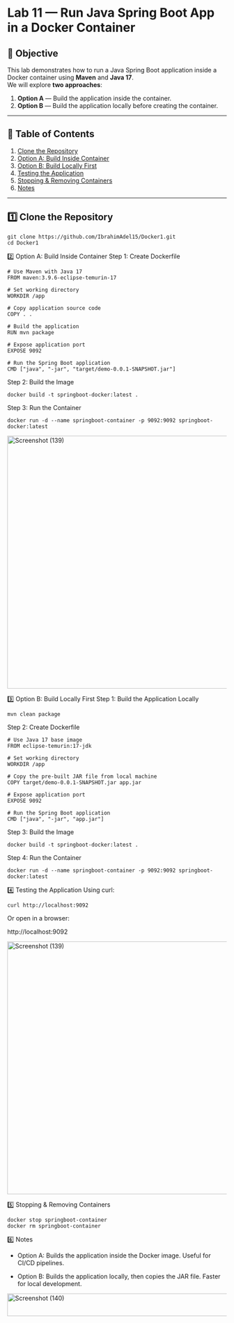 # Lab 11 — Run Java Spring Boot App in a Docker Container

## 📌 Objective
This lab demonstrates how to run a Java Spring Boot application inside a Docker container using **Maven** and **Java 17**.  
We will explore **two approaches**:
1. **Option A** — Build the application inside the container.
2. **Option B** — Build the application locally before creating the container.

---

## 📂 Table of Contents
1. [Clone the Repository](#1-clone-the-repository)
2. [Option A: Build Inside Container](#2-option-a-build-inside-container)
3. [Option B: Build Locally First](#3-option-b-build-locally-first)
4. [Testing the Application](#4-testing-the-application)
5. [Stopping & Removing Containers](#5-stopping--removing-containers)
6. [Notes](#6-notes)

---

## 1️⃣ Clone the Repository
```
git clone https://github.com/IbrahimAdel15/Docker1.git
cd Docker1
```
2️⃣ Option A: Build Inside Container
Step 1: Create Dockerfile
```
# Use Maven with Java 17
FROM maven:3.9.6-eclipse-temurin-17

# Set working directory
WORKDIR /app

# Copy application source code
COPY . .

# Build the application
RUN mvn package

# Expose application port
EXPOSE 9092

# Run the Spring Boot application
CMD ["java", "-jar", "target/demo-0.0.1-SNAPSHOT.jar"]
```
Step 2: Build the Image
```
docker build -t springboot-docker:latest .
```
Step 3: Run the Container
```
docker run -d --name springboot-container -p 9092:9092 springboot-docker:latest
```
<img width="1055" height="581" alt="Screenshot (139)" src="https://github.com/user-attachments/assets/7d20a7c3-0c04-4312-87c7-fef797a71429" />

3️⃣ Option B: Build Locally First
Step 1: Build the Application Locally
```
mvn clean package
```
Step 2: Create Dockerfile
```
# Use Java 17 base image
FROM eclipse-temurin:17-jdk

# Set working directory
WORKDIR /app

# Copy the pre-built JAR file from local machine
COPY target/demo-0.0.1-SNAPSHOT.jar app.jar

# Expose application port
EXPOSE 9092

# Run the Spring Boot application
CMD ["java", "-jar", "app.jar"]
```
Step 3: Build the Image
```
docker build -t springboot-docker:latest .
```
Step 4: Run the Container
```
docker run -d --name springboot-container -p 9092:9092 springboot-docker:latest
```
4️⃣ Testing the Application
Using curl:
```
curl http://localhost:9092
```
Or open in a browser:

http://localhost:9092

<img width="1055" height="581" alt="Screenshot (139)" src="https://github.com/user-attachments/assets/bff8b0a3-a438-4268-810b-05ac93c9265b" />


5️⃣ Stopping & Removing Containers
```
docker stop springboot-container
docker rm springboot-container
```
6️⃣ Notes
-  Option A: Builds the application inside the Docker image. Useful for CI/CD pipelines.

-  Option B: Builds the application locally, then copies the JAR file. Faster for local development.

<img width="722" height="52" alt="Screenshot (140)" src="https://github.com/user-attachments/assets/460e0e17-95d3-4f93-98a5-332c2617cf68" />


